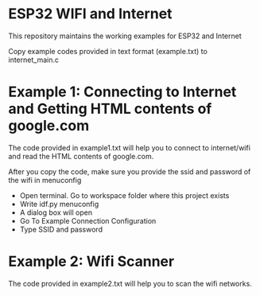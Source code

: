 # ESP32 WIFI and Internet

This repository maintains the working examples for ESP32 and Internet

Copy example codes provided in text format (example<index>.txt) to internet_main.c

# Example 1: Connecting to Internet and Getting HTML contents of google.com 
The code provided in example1.txt will help you to connect to internet/wifi and read the HTML contents of google.com.

After you copy the code, make sure you provide the ssid and password of the wifi in menuconfig
> 
- Open terminal. Go to workspace folder where this project exists
- Write idf.py menuconfig 
- A dialog box will open
- Go To Example Connection Configuration 
- Type SSID and password

# Example 2: Wifi Scanner 
The code provided in example2.txt will help you to scan the wifi networks.

